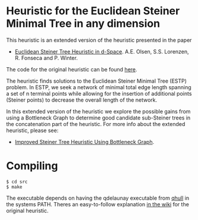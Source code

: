# Heuristic for the Euclidean Steiner Minimal Tree in any dimension

This heuristic is an extended version of the heuristic presented in the paper

* [Euclidean Steiner Tree Heuristic in d-Space](http://dimacs11.cs.princeton.edu/workshop/OlsenLorenzenFonsecaWinter.pdf). A.E. Olsen, S.S. Lorenzen, R. Fonseca and P. Winter.

The code for the original heuristic can be found [here](https://github.com/RasmusFonseca/ESMT-heuristic).  

The heuristic finds solutions to the Euclidean Steiner Minimal Tree (ESTP) problem. In ESTP, we seek a network of minimal total edge length spanning a set of n terminal points while allowing for the insertion of additional points (Steiner points) to decrease the overall length of the network. 

In this extended version of the heuristic we explore the possible gains from using a Bottleneck Graph to determine good candidate sub-Steiner trees in the concatenation part of the heuristic. For more info about the extended heuristic, please see: 

* [Improved Steiner Tree Heuristic Using Bottleneck Graph]().

# Compiling

```
$ cd src
$ make
```

The executable depends on having the qdelaunay executable from [qhull](http://www.qhull.org) in the systems PATH. Theres an easy-to-follow explanation [in the wiki](http://github.com/RasmusFonseca/ESMT-heuristic/wiki/qdelaunay) for the original heuristic.